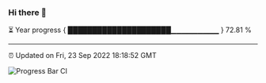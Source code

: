 ### Hi there 👋

⏳ Year progress { █████████████████████▁▁▁▁▁▁▁▁▁ } 72.81 %

---

⏰ Updated on Fri, 23 Sep 2022 18:18:52 GMT

![Progress Bar CI](https://github.com/liununu/liununu/workflows/Progress%20Bar%20CI/badge.svg)
